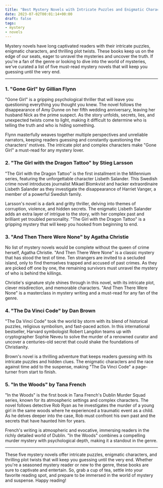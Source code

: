 ```yaml
---
title: "Best Mystery Novels with Intricate Puzzles and Enigmatic Characters"
date: 2023-07-02T00:01:14+00:00
draft: false
tags: 
- mystery
- novels
---
```


Mystery novels have long captivated readers with their intricate puzzles, enigmatic characters, and thrilling plot twists. These books keep us on the edge of our seats, eager to unravel the mysteries and uncover the truth. If you're a fan of the genre or looking to dive into the world of mysteries, we've curated a list of five must-read mystery novels that will keep you guessing until the very end.

---

### 1. "Gone Girl" by Gillian Flynn

"Gone Girl" is a gripping psychological thriller that will leave you questioning everything you thought you knew. The novel follows the disappearance of Amy Dunne on her fifth wedding anniversary, leaving her husband Nick as the prime suspect. As the story unfolds, secrets, lies, and unexpected twists come to light, making it difficult to determine who is telling the truth and who is hiding something.

Flynn masterfully weaves together multiple perspectives and unreliable narrators, keeping readers guessing and constantly questioning the characters' motives. The intricate plot and complex characters make "Gone Girl" a must-read for any mystery lover.

### 2. "The Girl with the Dragon Tattoo" by Stieg Larsson

"The Girl with the Dragon Tattoo" is the first installment in the Millennium series, featuring the unforgettable character Lisbeth Salander. This Swedish crime novel introduces journalist Mikael Blomkvist and hacker extraordinaire Lisbeth Salander as they investigate the disappearance of Harriet Vanger, a member of a powerful Swedish family.

Larsson's novel is a dark and gritty thriller, delving into themes of corruption, violence, and hidden secrets. The enigmatic Lisbeth Salander adds an extra layer of intrigue to the story, with her complex past and brilliant yet troubled personality. "The Girl with the Dragon Tattoo" is a gripping mystery that will keep you hooked from beginning to end.

### 3. "And Then There Were None" by Agatha Christie

No list of mystery novels would be complete without the queen of crime herself, Agatha Christie. "And Then There Were None" is a classic mystery that has stood the test of time. Ten strangers are invited to a secluded island, only to find themselves trapped and accused of past crimes. As they are picked off one by one, the remaining survivors must unravel the mystery of who is behind the killings.

Christie's signature style shines through in this novel, with its intricate plot, clever misdirection, and memorable characters. "And Then There Were None" is a masterclass in mystery writing and a must-read for any fan of the genre.

### 4. "The Da Vinci Code" by Dan Brown

"The Da Vinci Code" took the world by storm with its blend of historical puzzles, religious symbolism, and fast-paced action. In this international bestseller, Harvard symbologist Robert Langdon teams up with cryptographer Sophie Neveu to solve the murder of a renowned curator and uncover a centuries-old secret that could shake the foundations of Christianity.

Brown's novel is a thrilling adventure that keeps readers guessing with its intricate puzzles and hidden clues. The enigmatic characters and the race against time add to the suspense, making "The Da Vinci Code" a page-turner from start to finish.

### 5. "In the Woods" by Tana French

"In the Woods" is the first book in Tana French's Dublin Murder Squad series, known for its atmospheric settings and complex characters. The novel follows detective Rob Ryan as he investigates the murder of a young girl in the same woods where he experienced a traumatic event as a child. As he delves deeper into the case, Rob must confront his own past and the secrets that have haunted him for years.

French's writing is atmospheric and evocative, immersing readers in the richly detailed world of Dublin. "In the Woods" combines a compelling murder mystery with psychological depth, making it a standout in the genre.

---

These five mystery novels offer intricate puzzles, enigmatic characters, and thrilling plot twists that will keep you guessing until the very end. Whether you're a seasoned mystery reader or new to the genre, these books are sure to captivate and entertain. So, grab a cup of tea, settle into your favorite reading spot, and prepare to be immersed in the world of mystery and suspense. Happy reading!